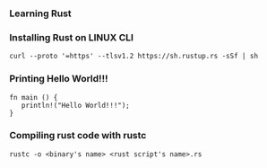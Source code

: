 ### Learning Rust

### Installing Rust on LINUX CLI
  
    curl --proto '=https' --tlsv1.2 https://sh.rustup.rs -sSf | sh

### Printing Hello World!!!

    fn main () {
       println!("Hello World!!!");
    }

### Compiling rust code with rustc

    rustc -o <binary's name> <rust script's name>.rs

  
